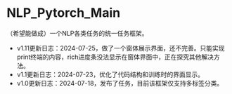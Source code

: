 # NLP_Pytorch_Main
（希望能做成）一个NLP各类任务的统一任务框架。

* v1.11更新日志：2024-07-25，做了一个窗体展示界面，还不完善。只能实现print终端的内容，rich进度条没法显示在窗体界面中，正在探究其他解决方法。
* v1.1更新日志：2024-07-23，优化了代码结构和训练时的界面显示。
* v1.0更新日志：2024-07-18，发布了任务，目前该框架仅支持多标签分类。

